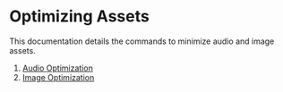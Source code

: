 # Optimizing Assets

This documentation details the commands to minimize audio and image assets.

1. [Audio Optimization](./audio-optimization.md)
1. [Image Optimization](./image-optimization.md)